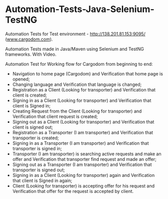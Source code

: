 # Automation-Tests-Java-Selenium-TestNG

Automation Tests for Test environment - http://138.201.81.153:9095/ (www.cargodom.com).

Automation Tests made in Java/Maven using Selenium and TestNG frameworks. 
With Video.

Automation Test for Working flow for Cargodom from beginning to end:
  - Navigation to home page (Cargodom) and Verification that home page is opened;
  - Changing language and Verification that language is changed;
  - Registration as a Client (Looking for transporter) and Verification that client is created;
  - Signing in as a Client (Looking for transporter) and Verification that client is Signed in;
  - Creating Request from the Client (Looking for transporter) and Verification that client request is created;
  - Signing out as a Client (Looking for transporter) and Verification that client is signed out;
  - Registration as a Transporter (I am transporter) and Verification that transporter is created;
  - Signing in as a Transporter (I am transporter) and Verification that transporter is signed in;
  - Transporter (I am transporter) is searching active requests and make an offer and Verification that transporter find request and made an offer;
  - Signing out as a Transporter (I am transporter) and Verification that transporter is signed out;
  - Signing in as a Client (Looking for transporter) again and Verification that client is Signed in again;
  - Client (Looking for transporter) is accepting offer for his request and Verification that offer for the request is accepted by client.
